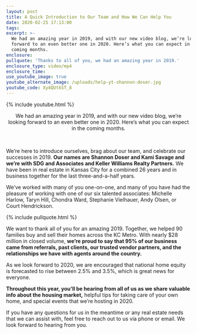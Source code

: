 ```yaml
---
layout: post
title: A Quick Introduction to Our Team and How We Can Help You
date: 2020-02-25 17:13:00
tags:
excerpt: >-
  We had an amazing year in 2019, and with our new video blog, we’re looking
  forward to an even better one in 2020. Here’s what you can expect in the
  coming months.
enclosure:
pullquote: 'Thanks to all of you, we had an amazing year in 2019.'
enclosure_type: video/mp4
enclosure_time:
use_youtube_image: true
youtube_alternate_image: /uploads/help-yt-shannon-doser.jpg
youtube_code: Xy4QUtkST_8
---
```


{% include youtube.html %}

<center>We had an amazing year in 2019, and with our new video blog, we&rsquo;re looking forward to an even better one in 2020. Here&rsquo;s what you can expect in the coming months.</center>

&nbsp;

We’re here to introduce ourselves, brag about our team, and celebrate our successes in 2019. **Our names are Shannon Doser and Kami Savage and we’re with SDG and Associates and Keller Williams Realty Partners.** We have been in real estate in Kansas City for a combined 26 years and in business together for the last three-and-a-half years.&nbsp;

We’ve worked with many of you one-on-one, and many of you have had the pleasure of working with one of our six talented associates: Michelle Harlow, Taryn Hill, Chondra Ward, Stephanie Vielhauer, Andy Olsen, or Court Hendrickson.

{% include pullquote.html %}

We want to thank all of you for an amazing 2019. Together, we helped 90 families buy and sell their homes across the KC Metro. With nearly $28 million in closed volume, **we’re proud to say that 95% of our business came from referrals, past clients, our trusted vendor partners, and the relationships we have with agents around the country.**

As we look forward to 2020, we are encouraged that national home equity is forecasted to rise between 2.5% and 3.5%, which is great news for everyone.

**Throughout this year, you'll be hearing from all of us as we share valuable info about the housing market,** helpful tips for taking care of your own home, and special events that we’re hosting in 2020.

If you have any questions for us in the meantime or any real estate needs that we can assist with, feel free to reach out to us via phone or email. We look forward to hearing from you.